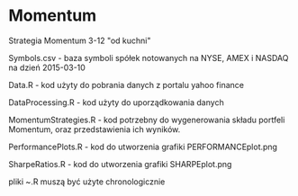 # Momentum

Strategia Momentum 3-12 "od kuchni"

Symbols.csv - baza symboli spółek notowanych na NYSE, AMEX i NASDAQ na dzień 2015-03-10

Data.R - kod użyty do pobrania danych z portalu yahoo finance

DataProcessing.R - kod użyty do uporządkowania danych

MomentumStrategies.R - kod potrzebny do wygenerowania składu portfeli Momentum, oraz przedstawienia ich wyników.

PerformancePlots.R - kod do utworzenia grafiki PERFORMANCEplot.png

SharpeRatios.R - kod do utworzenia grafiki SHARPEplot.png



pliki ~.R muszą być użyte chronologicznie
